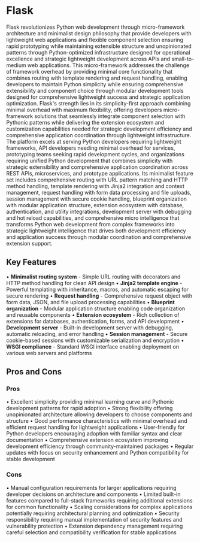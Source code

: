 # Flask

Flask revolutionizes Python web development through micro-framework architecture and minimalist design philosophy that provide developers with lightweight web applications and flexible component selection ensuring rapid prototyping while maintaining extensible structure and unopinionated patterns through Python-optimized infrastructure designed for operational excellence and strategic lightweight development across APIs and small-to-medium web applications. This micro-framework addresses the challenge of framework overhead by providing minimal core functionality that combines routing with template rendering and request handling, enabling developers to maintain Python simplicity while ensuring comprehensive extensibility and component choice through modular development tools designed for comprehensive lightweight success and strategic application optimization. Flask's strength lies in its simplicity-first approach combining minimal overhead with maximum flexibility, offering developers micro-framework solutions that seamlessly integrate component selection with Pythonic patterns while delivering the extension ecosystem and customization capabilities needed for strategic development efficiency and comprehensive application coordination through lightweight infrastructure. The platform excels at serving Python developers requiring lightweight frameworks, API developers needing minimal overhead for services, prototyping teams seeking rapid development cycles, and organizations requiring unified Python development that combines simplicity with strategic extensibility and comprehensive application coordination across REST APIs, microservices, and prototype applications. Its minimalist feature set includes comprehensive routing with URL pattern matching and HTTP method handling, template rendering with Jinja2 integration and context management, request handling with form data processing and file uploads, session management with secure cookie handling, blueprint organization with modular application structure, extension ecosystem with database, authentication, and utility integrations, development server with debugging and hot reload capabilities, and comprehensive micro intelligence that transforms Python web development from complex frameworks into strategic lightweight intelligence that drives both development efficiency and application success through modular coordination and comprehensive extension support.

## Key Features

• **Minimalist routing system** - Simple URL routing with decorators and HTTP method handling for clean API design
• **Jinja2 template engine** - Powerful templating with inheritance, macros, and automatic escaping for secure rendering
• **Request handling** - Comprehensive request object with form data, JSON, and file upload processing capabilities
• **Blueprint organization** - Modular application structure enabling code organization and reusable components
• **Extension ecosystem** - Rich collection of extensions for databases, authentication, forms, and API development
• **Development server** - Built-in development server with debugging, automatic reloading, and error handling
• **Session management** - Secure cookie-based sessions with customizable serialization and encryption
• **WSGI compliance** - Standard WSGI interface enabling deployment on various web servers and platforms

## Pros and Cons

### Pros
• Excellent simplicity providing minimal learning curve and Pythonic development patterns for rapid adoption
• Strong flexibility offering unopinionated architecture allowing developers to choose components and structure
• Good performance characteristics with minimal overhead and efficient request handling for lightweight applications
• User-friendly for Python developers encouraging adoption with familiar syntax and clear documentation
• Comprehensive extension ecosystem improving development efficiency through community-maintained packages
• Regular updates with focus on security enhancement and Python compatibility for stable development

### Cons
• Manual configuration requirements for larger applications requiring developer decisions on architecture and components
• Limited built-in features compared to full-stack frameworks requiring additional extensions for common functionality
• Scaling considerations for complex applications potentially requiring architectural planning and optimization
• Security responsibility requiring manual implementation of security features and vulnerability protection
• Extension dependency management requiring careful selection and compatibility verification for stable applications